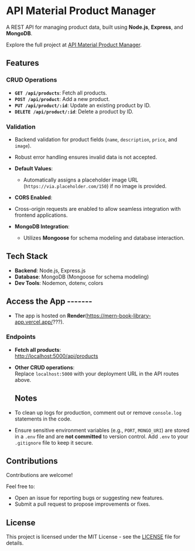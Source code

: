 # API Material Product Manager

A REST API for managing product data, built using **Node.js**, **Express**, and **MongoDB**.

Explore the full project at [API Material Product Manager](https://mern-book-library-app.vercel.app/?????).

## Features

### CRUD Operations

- **`GET /api/products`**: Fetch all products.
- **`POST /api/product`**: Add a new product.
- **`PUT /api/product/:id`**: Update an existing product by ID.
- **`DELETE /api/product/:id`**: Delete a product by ID.

### Validation

- Backend validation for product fields (`name`, `description`, `price`, and `image`).
- Robust error handling ensures invalid data is not accepted.

- **Default Values**:

  - Automatically assigns a placeholder image URL (`https://via.placeholder.com/150`) if no image is provided.

- **CORS Enabled**:
- Cross-origin requests are enabled to allow seamless integration with frontend applications.

- **MongoDB Integration**:
  - Utilizes **Mongoose** for schema modeling and database interaction.

## Tech Stack

- **Backend**: Node.js, Express.js
- **Database**: MongoDB (Mongoose for schema modeling)
- **Dev Tools**: Nodemon, dotenv, colors

## Access the App -------

- The app is hosted on **Render**(https://mern-book-library-app.vercel.app/???).

### Endpoints

- **Fetch all products**:  
  [http://localhost:5000/api/products](http://localhost:5000/api/products)
- **Other CRUD operations**:  
  Replace `localhost:5000` with your deployment URL in the API routes above.

  ## Notes

- To clean up logs for production, comment out or remove `console.log` statements in the code.
- Ensure sensitive environment variables (e.g., `PORT`, `MONGO_URI`) are stored in a `.env` file and are **not committed** to version control. Add `.env` to your `.gitignore` file to keep it secure.

## Contributions

Contributions are welcome!

Feel free to:

- Open an issue for reporting bugs or suggesting new features.
- Submit a pull request to propose improvements or fixes.

## License

This project is licensed under the MIT License - see the [LICENSE](./LICENCE) file for details.

